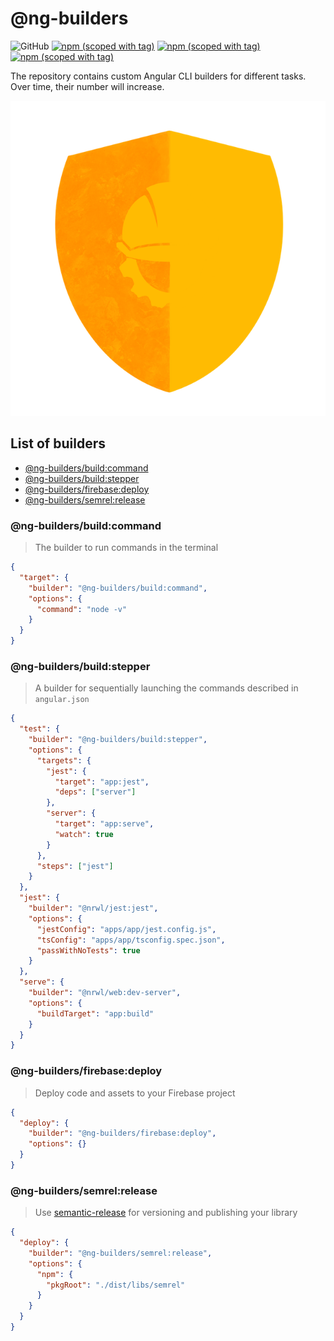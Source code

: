 # @ng-builders

![GitHub](https://img.shields.io/github/license/ng-builders/ng-builders)
[![npm (scoped with tag)](https://img.shields.io/npm/v/@ng-builders/build/latest?label=%40ng-builders%2Fbuild%40latest&logo=npm)](https://www.npmjs.com/package/@ng-builders/build)
[![npm (scoped with tag)](https://img.shields.io/npm/v/@ng-builders/firebase/latest?label=%40ng-builders%2Ffirebase%40latest&logo=npm)](https://www.npmjs.com/package/@ng-builders/firebase)
[![npm (scoped with tag)](https://img.shields.io/npm/v/@ng-builders/semrel/latest?label=%40ng-builders%2Fsemrel%40latest&logo=npm)](https://www.npmjs.com/package/@ng-builders/semrel)

The repository contains custom Angular CLI builders for different tasks. Over time, their number will increase.

<p align="center">
  <img src="./apps/sandbox/src/assets/logo.png" alt="Logo">
</p>

## List of builders

- [@ng-builders/build:command](#user-content-ng-buildersbuildcommand)
- [@ng-builders/build:stepper](#user-content-ng-buildersbuildstepper)
- [@ng-builders/firebase:deploy](#user-content-ng-buildersfirebasedeploy)
- [@ng-builders/semrel:release](#user-content-ng-builderssemrelrelease)

### @ng-builders/build:command
> The builder to run commands in the terminal

```json
{
  "target": {
    "builder": "@ng-builders/build:command",
    "options": {
      "command": "node -v"
    }
  }
}
```
### @ng-builders/build:stepper

> A builder for sequentially launching the commands described in `angular.json`

```json
{
  "test": {
    "builder": "@ng-builders/build:stepper",
    "options": {
      "targets": {
        "jest": {
          "target": "app:jest",
          "deps": ["server"]
        },
        "server": {
          "target": "app:serve",
          "watch": true
        }
      },
      "steps": ["jest"]
    }
  },
  "jest": {
    "builder": "@nrwl/jest:jest",
    "options": {
      "jestConfig": "apps/app/jest.config.js",
      "tsConfig": "apps/app/tsconfig.spec.json",
      "passWithNoTests": true
    }
  },
  "serve": {
    "builder": "@nrwl/web:dev-server",
    "options": {
      "buildTarget": "app:build"
    }
  }
}
```

### @ng-builders/firebase:deploy

> Deploy code and assets to your Firebase project

```json
{
  "deploy": {
    "builder": "@ng-builders/firebase:deploy",
    "options": {}
  }
}
```


### @ng-builders/semrel:release

> Use [semantic-release](https://github.com/semantic-release/semantic-release) for versioning and publishing your library

```json
{
  "deploy": {
    "builder": "@ng-builders/semrel:release",
    "options": {
      "npm": {
        "pkgRoot": "./dist/libs/semrel"
      }
    }
  }
}
```
